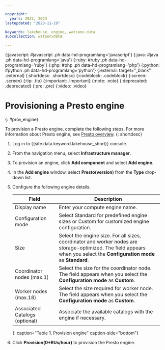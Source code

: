 ```yaml
---

copyright:
  years: 2022, 2023
lastupdated: "2023-11-29"

keywords: lakehouse, engine, watsonx.data
subcollection: watsonxdata

---
```


{:javascript: #javascript .ph data-hd-programlang='javascript'}
{:java: #java .ph data-hd-programlang='java'}
{:ruby: #ruby .ph data-hd-programlang='ruby'}
{:php: #php .ph data-hd-programlang='php'}
{:python: #python .ph data-hd-programlang='python'}
{:external: target="_blank" .external}
{:shortdesc: .shortdesc}
{:codeblock: .codeblock}
{:screen: .screen}
{:tip: .tip}
{:important: .important}
{:note: .note}
{:deprecated: .deprecated}
{:pre: .pre}
{:video: .video}

# Provisioning a Presto engine
{: #prov_engine}

To provision a Presto engine, complete the following steps. For more information about Presto engine, see [Presto overview](watsonxdata?topic=watsonxdata-presto_overview).
{: shortdesc}

1. Log in to {{site.data.keyword.lakehouse_short}} console.

2. From the navigation menu, select **Infrastructure manager**.

3. To provision an engine, click **Add component** and select **Add engine**.

4. In the **Add engine** window, select **Presto(version)** from the **Type** drop-down list.

5. Configure the following engine details.

   | Field      | Description    |
   |--------------------------------|--------------------------------------------------------------------------------------------|
   | Display name   | Enter your compute engine name.  |
   | Configuration mode | Select Standard for predefined engine sizes or Custom for customized engine configuration.  |
   | Size   | Select the engine size. For all sizes, coordinator and worker nodes are storage-optimized. The field appears when you select the **Configuration mode** as **Standard**. |
   | Coordinator nodes (max.1) | Select the size for the coordinator node. The field appears when you select the **Configuration mode** as **Custom**. |
   | Worker nodes (max.18) | Select the size required for worker node. The field appears when you select the **Configuration mode** as **Custom**.|
   | Associated Catalogs (optional) | Associate the available catalogs with the engine if necessary.  |
   {: caption="Table 1. Provision engine" caption-side="bottom"}


5. Click **Provision(0+RUs/hour)** to provision the Presto engine.
